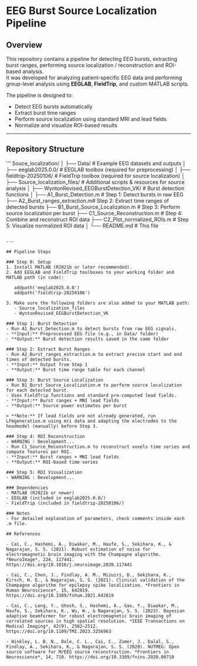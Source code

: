 # EEG Burst Source Localization Pipeline

## Overview
This repository contains a pipeline for detecting EEG bursts, extracting burst ranges, performing source localization / reconstruction and ROI-based analysis.  
It was developed for analyzing patient-specific EEG data and performing group-level analysis using **EEGLAB**, **FieldTrip**, and custom MATLAB scripts.

The pipeline is designed to:
- Detect EEG bursts automatically
- Extract burst time ranges
- Perform source localization using standard MRI and lead fields
- Normalize and visualize ROI-based results

---

## Repository Structure

'''
Souce_localization/
│
├── Data/ # Example EEG datasets and outputs
│
├── eeglab2025.0.0/ # EEGLAB toolbox (required for preprocessing)
│
├── fieldtrip-20250106/ # FieldTrip toolbox (required for source localization)
│
├── Source_localization_files/ # Additional scripts & resources for source analysis
│
├── WyntonRevised_EEGBurstDetection_VK/ # Burst detection functions
│
├── A1_Burst_Detection.m # Step 1: Detect bursts in raw EEG
├── A2_Burst_ranges_extraction.m# Step 2: Extract time ranges of detected bursts
├── B1_Burst_Source_Localization.m # Step 3: Perform source localization per burst
├── C1_Source_Reconstruction.m # Step 4: Combine and reconstruct ROI data
├── C2_Plot_normalized_ROIs.m # Step 5: Visualize normalized ROI data
│
└── README.md # This file
```

---

## Pipeline Steps

### Step 0: Setup
1. Install MATLAB (R2021b or later recommended).
2. Add EEGLAB and FieldTrip toolboxes to your working folder and MATLAB path (in code):

   addpath('eeglab2025.0.0')  
   addpath('fieldtrip-20250106')  

3. Make sure the following folders are also added to your MATLAB path:  
   - Source_localization_files  
   - WyntonRevised_EEGBurstDetection_VK  

### Step 1: Burst Detection
- Run A1_Burst_Detection.m to detect bursts from raw EEG signals.  
- **Input:** Preprocessed EEG file (e.g., in Data/ folder)  
- **Output:** Burst detection results saved in the same folder  

### Step 2: Extract Burst Ranges
- Run A2_Burst_ranges_extraction.m to extract precise start and end times of detected bursts.  
- **Input:** Output from Step 1  
- **Output:** Burst time range table for each channel  

### Step 3: Burst Source Localization
- Run B1_Burst_Source_Localization.m to perform source localization for each detected burst.  
- Uses FieldTrip functions and standard pre-computed lead fields.  
- **Input:** Burst ranges + MNI lead fields  
- **Output:** Source power estimates per burst  

> **Note:** If lead fields are not already generated, run LFmgeneration.m using mri data and adapting the electrodes to the headmodel (manually) before Step 3.

### Step 4: ROI Reconstruction
- WARNING : Development...
- Run C1_Source_Reconstruction.m to reconstruct voxels time series and compute features per ROI.  
- **Input:** Burst ranges + MNI lead fields    
- **Output:** ROI-based time series  

### Step 5: ROI Visualization
- WARNING : Development...

### Dependencies
- MATLAB (R2021b or newer)  
- EEGLAB (included in eeglab2025.0.0/)  
- FieldTrip (included in fieldtrip-20250106/)  

### Notes
- For detailed explanation of parameters, check comments inside each .m file.

## References

- Cai, C., Hashemi, A., Diwakar, M., Haufe, S., Sekihara, K., & Nagarajan, S. S. (2021). Robust estimation of noise for electromagnetic brain imaging with the Champagne algorithm. *NeuroImage*, 224, 117441. https://doi.org/10.1016/j.neuroimage.2020.117441

- Cai, C., Chen, J., Findlay, A. M., Mizuiri, D., Sekihara, K., Kirsch, H. E., & Nagarajan, S. S. (2021). Clinical validation of the Champagne algorithm for epilepsy spike localization. *Frontiers in Human Neuroscience*, 15, 642819. https://doi.org/10.3389/fnhum.2021.642819

- Cai, C., Long, Y., Ghosh, S., Hashemi, A., Gao, Y., Diwakar, M., Haufe, S., Sekihara, K., Wu, W., & Nagarajan, S. S. (2023). Bayesian adaptive beamformer for robust electromagnetic brain imaging of correlated sources in high spatial resolution. *IEEE Transactions on Medical Imaging*, 42(9), 2502–2512. https://doi.org/10.1109/TMI.2023.3256963

- Hinkley, L. B. N., Dale, C. L., Cai, C., Zumer, J., Dalal, S., Findlay, A., Sekihara, K., & Nagarajan, S. S. (2020). NUTMEG: Open source software for M/EEG source reconstruction. *Frontiers in Neuroscience*, 14, 710. https://doi.org/10.3389/fnins.2020.00710

